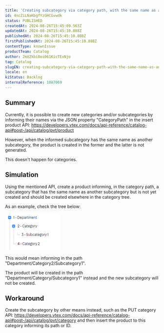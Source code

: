```yaml
---
title: 'Creating subcategory via category path, with the same name as another subcategory, fails'
id: 4ncZiLNaKbgfYzGHCGvwdk
status: PUBLISHED
createdAt: 2024-08-26T15:45:09.563Z
updatedAt: 2024-08-26T15:45:10.888Z
publishedAt: 2024-08-26T15:45:10.888Z
firstPublishedAt: 2024-08-26T15:45:10.888Z
contentType: knownIssue
productTeam: Catalog
author: 2mXZkbi0oi061KicTExNjo
tag: Catalog
slugEN: creating-subcategory-via-category-path-with-the-same-name-as-another-subcategory-fails
locale: en
kiStatus: Backlog
internalReference: 1087069
---
```


## Summary


Currently, it is possible to create new categories and/or subcategories by informing their names via the JSON property "CategoryPath" in the insert product API: https://developers.vtex.com/docs/api-reference/catalog-api#post-/api/catalog/pvt/product

However, when the informed subcategory has the same name as another subcategory, the product is created in the former and the latter is not generated.

This doesn't happen for categories.


##

## Simulation


Using the mentioned API, create a product informing, in the category path, a subcategory that has the same name as another subcategory but is not yet created and should be created elsewhere in the category tree.

As an example, check the tree below:

 ![](https://raw.githubusercontent.com/vtexdocs/known-issues/refs/heads/main/docs/en/known-issues/Catalog/creating-subcategory-via-category-path-with-the-same-name-as-another-subcategory-fails_1.png)

This would mean informing in the path "Department/Category2/Subcategory1".

The product will be created in the path "Department/Category/Subcategory1" instead and the new subcategory will not be created.


##

## Workaround


Create the subcategory by other means instead, such as the PUT category API: https://developers.vtex.com/docs/api-reference/catalog-api#post-/api/catalog/pvt/category and then insert the product to this category informing its path or ID.





